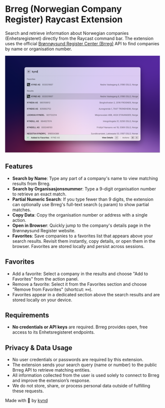 # Brreg (Norwegian Company Register) Raycast Extension

Search and retrieve information about Norwegian companies (Enhetsregisteret) directly from the Raycast command bar. The extension uses the official [Brønnøysund Register Center (Brreg)](https://www.brreg.no) API to find companies by name or organisation number.

![Extension screenshot](metadata/brreg-2.png)

## Features

- **Search by Name**: Type any part of a company's name to view matching results from Brreg.
- **Search by Organisasjonsnummer**: Type a 9-digit organisation number to retrieve an exact match.
- **Partial Numeric Search**: If you type fewer than 9 digits, the extension can optionally use Brreg's full-text search (`q` param) to show partial matches.
- **Copy Data**: Copy the organisation number or address with a single action.
- **Open in Browser**: Quickly jump to the company's details page in the Brønnøysund Register website.
- **Favorites**: Save companies to a favorites list that appears above your search results. Revisit them instantly, copy details, or open them in the browser. Favorites are stored locally and persist across sessions.

## Favorites

- Add a favorite: Select a company in the results and choose "Add to Favorites" from the action panel.
- Remove a favorite: Select it from the Favorites section and choose "Remove from Favorites" (shortcut: `⌘⌫`).
- Favorites appear in a dedicated section above the search results and are stored locally on your device.

## Requirements

- **No credentials or API keys** are required. Brreg provides open, free access to its Enhetsregisteret endpoints.

## Privacy & Data Usage

- No user credentials or passwords are required by this extension.
- The extension sends your search query (name or number) to the public Brreg API to retrieve matching entities.
- All information collected from the user is used solely to connect to Brreg and improve the extension’s response.
- We do not store, share, or process personal data outside of fulfilling these requests.

Made with 🫶 by [kynd](https://kynd.no)
